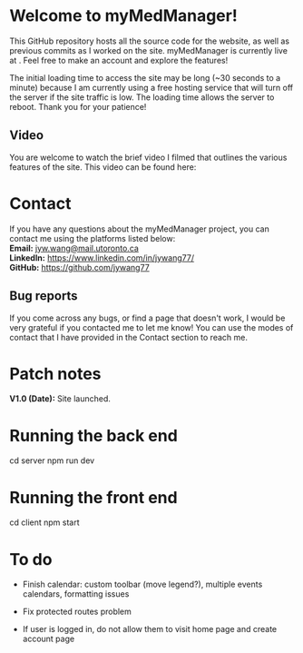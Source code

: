 # Welcome to myMedManager!

This GitHub repository hosts all the source code for the website, as well as previous commits as I worked on the site. myMedManager is currently live at <url>. Feel free to make an account and explore the features!

The initial loading time to access the site may be long (~30 seconds to a minute) because I am currently using a free hosting service that will turn off the server if the site traffic is low. The loading time allows the server to reboot. Thank you for your patience!

## Video

You are welcome to watch the brief video I filmed that outlines the various features of the site. This video can be found here: <url>

# Contact

If you have any questions about the myMedManager project, you can contact me using the platforms listed below:  
**Email:** jyw.wang@mail.utoronto.ca  
**LinkedIn:** https://www.linkedin.com/in/jywang77/  
**GitHub:** https://github.com/jywang77

## Bug reports

If you come across any bugs, or find a page that doesn't work, I would be very grateful if you contacted me to let me know! You can use the modes of contact that I have provided in the Contact section to reach me.

# Patch notes

**V1.0 (Date):** Site launched.

# Running the back end

cd server
npm run dev

# Running the front end

cd client
npm start

# To do

- Finish calendar: custom toolbar (move legend?), multiple events calendars, formatting issues

- Fix protected routes problem
- If user is logged in, do not allow them to visit home page and create account page
